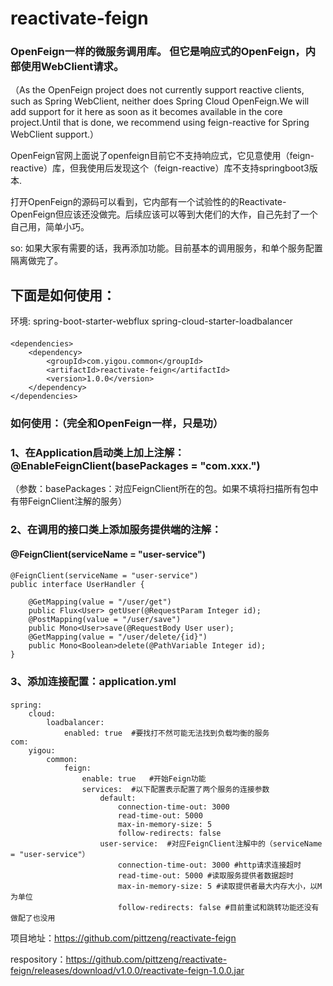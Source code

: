 
# reactivate-feign
### OpenFeign一样的微服务调用库。 但它是响应式的OpenFeign，内部使用WebClient请求。

（As the OpenFeign project does not currently support reactive clients, such as Spring WebClient, neither does Spring Cloud OpenFeign.We will add support for it here as soon as it becomes available in the core project.Until that is done, we recommend using feign-reactive for Spring WebClient support.）

OpenFeign官网上面说了openfeign目前它不支持响应式，它见意使用（feign-reactive）库，但我使用后发现这个（feign-reactive）库不支持springboot3版本.

打开OpenFeign的源码可以看到，它内部有一个试验性的的Reactivate-OpenFeign但应该还没做完。后续应该可以等到大佬们的大作，自己先封了一个自己用，简单小巧。

so: 如果大家有需要的话，我再添加功能。目前基本的调用服务，和单个服务配置隔离做完了。

## 下面是如何使用：

环境: spring-boot-starter-webflux spring-cloud-starter-loadbalancer

####  

    <dependencies>
        <dependency>
            <groupId>com.yigou.common</groupId>
            <artifactId>reactivate-feign</artifactId>
            <version>1.0.0</version>
        </dependency>
    </dependencies>

###  如何使用：（完全和OpenFeign一样，只是功）

### 1、在Application启动类上加上注解： @EnableFeignClient(basePackages = "com.xxx.")

（参数：basePackages：对应FeignClient所在的包。如果不填将扫描所有包中有带FeignClient注解的服务）

### 2、在调用的接口类上添加服务提供端的注解： 
#### @FeignClient(serviceName = "user-service")
####  
    @FeignClient(serviceName = "user-service")
    public interface UserHandler {
    
        @GetMapping(value = "/user/get")
        public Flux<User> getUser(@RequestParam Integer id);
        @PostMapping(value = "/user/save")
        public Mono<User>save(@RequestBody User user);
        @GetMapping(value = "/user/delete/{id}")
        public Mono<Boolean>delete(@PathVariable Integer id);
    }

### 3、添加连接配置：application.yml

####
    spring:
        cloud:
            loadbalancer:
                enabled: true  #要找打不然可能无法找到负载均衡的服务
    com:
        yigou:
            common:
                feign:
                    enable: true   #开始Feign功能
                    services:  #以下配置表示配置了两个服务的连接参数
                        default:
                            connection-time-out: 3000
                            read-time-out: 5000
                            max-in-memory-size: 5
                            follow-redirects: false
                        user-service:  #对应FeignClient注解中的（serviceName = "user-service"）
                            connection-time-out: 3000 #http请求连接超时
                            read-time-out: 5000 #读取服务提供者数据超时
                            max-in-memory-size: 5 #读取提供者最大内存大小，以M为单位
                            follow-redirects: false #目前重试和跳转功能还没有做配了也没用

项目地址：https://github.com/pittzeng/reactivate-feign

respository：https://github.com/pittzeng/reactivate-feign/releases/download/v1.0.0/reactivate-feign-1.0.0.jar

​
